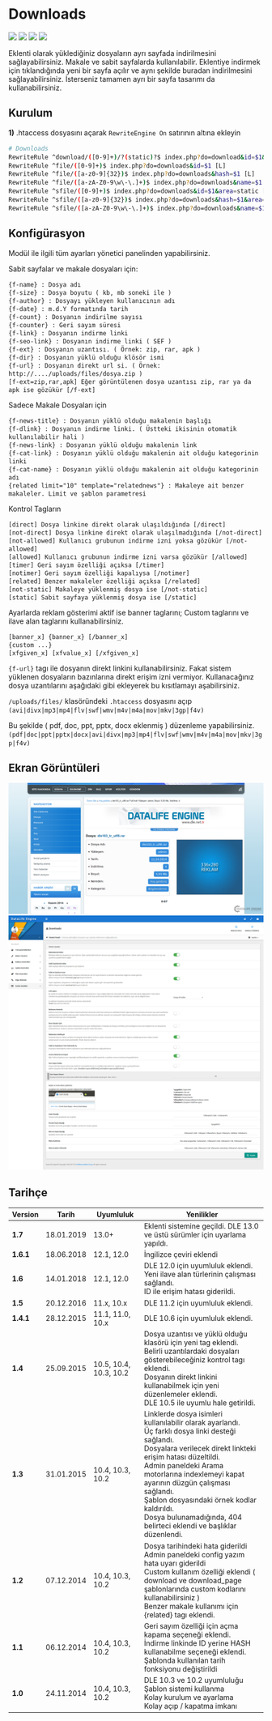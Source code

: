 # Downloads
<img src="https://img.shields.io/badge/dle-13.0+-007dad.svg"> <img src="https://img.shields.io/badge/lang-tr-ce600f.svg"> <img src="https://img.shields.io/badge/lang-en-ce600f.svg"> <img src="https://img.shields.io/badge/license-GPL-60ce0f.svg">

Eklenti olarak yüklediğiniz dosyaların ayrı sayfada indirilmesini sağlayabilirsiniz. Makale ve sabit sayfalarda kullanılabilir. Eklentiye indirmek için tıklandığında yeni bir sayfa açılır ve aynı şekilde buradan indirilmesini sağlayabilirsiniz. İsterseniz tamamen ayrı bir sayfa tasarımı da kullanabilirsiniz.

## Kurulum
**1)** .htaccess dosyasını açarak `RewriteEngine On` satırının altına ekleyin

```bash
# Downloads
RewriteRule ^download/([0-9]+)/?(static)?$ index.php?do=download&id=$1&area=$2 [L]
RewriteRule ^file/([0-9]+)$ index.php?do=downloads&id=$1 [L]
RewriteRule ^file/([a-z0-9]{32})$ index.php?do=downloads&hash=$1 [L]
RewriteRule ^file/([a-zA-Z0-9\w\-\.]+)$ index.php?do=downloads&name=$1 [L]
RewriteRule ^sfile/([0-9]+)$ index.php?do=downloads&id=$1&area=static [L]
RewriteRule ^sfile/([a-z0-9]{32})$ index.php?do=downloads&hash=$1&area=static [L]
RewriteRule ^sfile/([a-zA-Z0-9\w\-\.]+)$ index.php?do=downloads&name=$1&area=static [L]
```

## Konfigürasyon
Modül ile ilgili tüm ayarları yönetici panelinden yapabilirsiniz.

Sabit sayfalar ve makale dosyaları için:
```
{f-name} : Dosya adı
{f-size} : Dosya boyutu ( kb, mb soneki ile )
{f-author} : Dosyayı yükleyen kullanıcının adı
{f-date} : m.d.Y formatında tarih
{f-count} : Dosyanın indirilme sayısı
{f-counter} : Geri sayım süresi
{f-link} : Dosyanın indirme linki
{f-seo-link} : Dosyanın indirme linki ( SEF )
{f-ext} : Dosyanın uzantısı. ( Örnek: zip, rar, apk )
{f-dir} : Dosyanın yüklü olduğu klösör ismi
{f-url} : Dosyanın direkt url si. ( Örnek: http://..../uploads/files/dosya.zip )
[f-ext=zip,rar,apk] Eğer görüntülenen dosya uzantısı zip, rar ya da apk ise gözükür [/f-ext]
```

Sadece Makale Dosyaları için
```
{f-news-title} : Dosyanın yüklü olduğu makalenin başlığı
{f-dlink} : Dosyanın indirme linki. ( Üstteki ikisinin otomatik kullanılabilir hali )
{f-news-link} : Dosyanın yüklü olduğu makalenin link
{f-cat-link} : Dosyanın yüklü olduğu makalenin ait olduğu kategorinin linki
{f-cat-name} : Dosyanın yüklü olduğu makalenin ait olduğu kategorinin adı
{related limit="10" template="relatednews"} : Makaleye ait benzer makaleler. Limit ve şablon parametresi
```

Kontrol Tagların
```
[direct] Dosya linkine direkt olarak ulaşıldığında [/direct]
[not-direct] Dosya linkine direkt olarak ulaşılmadığında [/not-direct]
[not-allowed] Kullanıcı grubunun indirme izni yoksa gözükür [/not-allowed]
[allowed] Kullanıcı grubunun indirme izni varsa gözükür [/allowed]
[timer] Geri sayım özelliği açıksa [/timer]
[notimer] Geri sayım özelliği kapalıysa [/notimer]
[related] Benzer makaleler özelliği açıksa [/related]
[not-static] Makaleye yüklenmiş dosya ise [/not-static]
[static] Sabit sayfaya yüklenmiş dosya ise [/static]
```

Ayarlarda reklam gösterimi aktif ise banner taglarını; Custom taglarını ve ilave alan taglarını kullanabilirsiniz.
```
[banner_x] {banner_x} [/banner_x]
{custom ...}
[xfgiven_x] [xfvalue_x] [/xfgiven_x]
```

`{f-url}` tagı ile dosyanın direkt linkini kullanabilirsiniz. Fakat sistem yüklenen dosyaların bazınlarına direkt erişim izni vermiyor.
Kullanacağınız dosya uzantılarını aşağıdaki gibi ekleyerek bu kısıtlamayı aşabilirsiniz.

`/uploads/files/` klasöründeki `.htaccess` dosyasını açıp
`(avi|divx|mp3|mp4|flv|swf|wmv|m4v|m4a|mov|mkv|3gp|f4v)`

Bu şekilde ( pdf, doc, ppt, pptx, docx eklenmiş ) düzenleme yapabilirsiniz.
`(pdf|doc|ppt|pptx|docx|avi|divx|mp3|mp4|flv|swf|wmv|m4v|m4a|mov|mkv|3gp|f4v)`


## Ekran Görüntüleri
![Ekran 1](docs/screen1.png?raw=true)
![Ekran 2](docs/screen2.png?raw=true)

## Tarihçe

| Version | Tarih | Uyumluluk | Yenilikler |
| ------- | ----- | --------- | ---------- |
| **1.7** | 18.01.2019 | 13.0+ | Eklenti sistemine geçildi. DLE 13.0 ve üstü sürümler için uyarlama yapıldı. |
| **1.6.1** | 18.06.2018 | 12.1, 12.0 | İngilizce çeviri eklendi |
| **1.6** | 14.01.2018 | 12.1, 12.0 | DLE 12.0 için uyumluluk eklendi.<br>Yeni ilave alan türlerinin çalışması sağlandı.<br>ID ile erişim hatası giderildi. |
| **1.5** | 20.12.2016 | 11.x, 10.x | DLE 11.2 için uyumluluk eklendi. |
| **1.4.1** | 28.12.2015 | 11.1, 11.0, 10.x | DLE 10.6 için uyumluluk eklendi. |
| **1.4** | 25.09.2015 | 10.5, 10.4, 10.3, 10.2 | Dosya uzantısı ve yüklü olduğu klasörü için yeni tag eklendi.<br>Belirli uzantılardaki dosyaları gösterebileceğiniz kontrol tagı eklendi.<br>Dosyanın direkt linkini kullanabilmek için yeni düzenlemeler eklendi.<br>DLE 10.5 ile uyumlu hale getirildi. |
| **1.3** | 31.01.2015 | 10.4, 10.3, 10.2 | Linklerde dosya isimleri kullanılabilir olarak ayarlandı.<br>Üç farklı dosya linki desteği sağlandı.<br>Dosyalara verilecek direkt linkteki erişim hatası düzeltildi.<br>Admin paneldeki Arama motorlarına indexlemeyi kapat ayarının düzgün çalışması sağlandı.<br>Şablon dosyasındaki örnek kodlar kaldırıldı.<br>Dosya bulunamadığında, 404 belirteci eklendi ve başlıklar düzenlendi. |
| **1.2** | 07.12.2014 | 10.4, 10.3, 10.2 | Dosya tarihindeki hata giderildi<br>Admin paneldeki config yazım hata uyarı giderildi<br>Custom kullanım özelliği eklendi ( download ve download_page şablonlarında custom kodlarını kullanabilirsiniz )<br>Benzer makale kullanımı için {related} tagı eklendi. |
| **1.1** | 06.12.2014 | 10.4, 10.3, 10.2 | Geri sayım özelliği için açma kapama seçeneği eklendi.<br>İndirme linkinde ID yerine HASH kullanabilme seçeneği eklendi.<br>Şablonda kullanılan tarih fonksiyonu değiştirildi |
| **1.0** | 24.11.2014 | 10.4, 10.3, 10.2 | DLE 10.3 ve 10.2 uyumluluğu<br>Şablon sistemi kullanma<br>Kolay kurulum ve ayarlama<br>Kolay açıp / kapatma imkanı |
